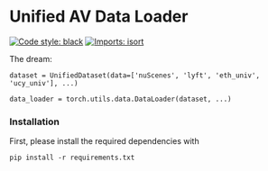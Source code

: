 # Unified AV Data Loader

[![Code style: black](https://img.shields.io/badge/code%20style-black-000000.svg)](https://github.com/psf/black)
[![Imports: isort](https://img.shields.io/badge/%20imports-isort-%231674b1?style=flat&labelColor=ef8336)](https://pycqa.github.io/isort/)

The dream:
```
dataset = UnifiedDataset(data=['nuScenes', 'lyft', 'eth_univ', 'ucy_univ'], ...)

data_loader = torch.utils.data.DataLoader(dataset, ...)
```

### Installation

First, please install the required dependencies with
```
pip install -r requirements.txt
```